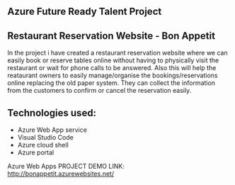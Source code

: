 ## Azure Future Ready Talent Project
## Restaurant Reservation Website - Bon Appetit

In the project i have created a restaurant reservation website where we can easily book or reserve tables online without having to physically visit the restaurant or wait for
phone calls to be answered. Also this will help the reataurant owners to easily manage/organise the bookings/reservations online replacing the old paper system. They can collect
the information from the customers to confirm or cancel the reservation easily.

## Technologies used:
- Azure Web App service
- Visual Studio Code
- Azure cloud shell
- Azure portal

Azure Web Apps PROJECT DEMO LINK: http://bonappetit.azurewebsites.net/
